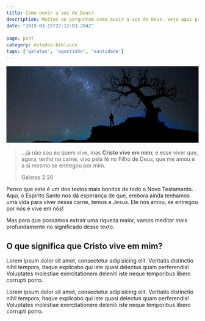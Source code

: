 ```yaml
---
title: Como ouvir a voz de Deus?
description: Muitos se perguntam como ouvir a voz de Deus. Veja aqui princípios bíblicos sobre esse assunto.
date: "2019-03-15T22:12:03.284Z"

page: post
category: estudos-biblicos
tags: ['galatas', 'agostinho', 'santidade']
---
```


![Homem em um uma noite de céu estrelado](./man-at-night.jpg)

> ...já não sou eu quem vive, mas **Cristo vive em mim**; e esse viver que, agora, tenho na carne, vivo pela fé no Filho de Deus, que me amou e a si mesmo se entregou por mim.
>
> Gálatas 2:20

Penso que este é um dos textos mais bonitos de todo o Novo Testamento. Aqui, o Espírito Santo nos dá esperança de que, embora ainda tenhamos uma vida para viver nessa carne, temos a Jesus. Ele nos amou, se entregou por nós e vive em nós!

Mas para que possamos extrair uma riqueza maior, vamos meditar mais profundamente no significado desse texto.

## O que significa que Cristo vive em mim?

Lorem ipsum dolor sit amet, consectetur adipisicing elit. Veritatis distinctio nihil tempora, itaque explicabo qui iste quasi delectus quam perferendis! Voluptates molestiae exercitationem deleniti iste neque temporibus libero corrupti porro.

Lorem ipsum dolor sit amet, consectetur adipisicing elit. Veritatis distinctio nihil tempora, itaque explicabo qui iste quasi delectus quam perferendis! Voluptates molestiae exercitationem deleniti iste neque temporibus libero corrupti porro.